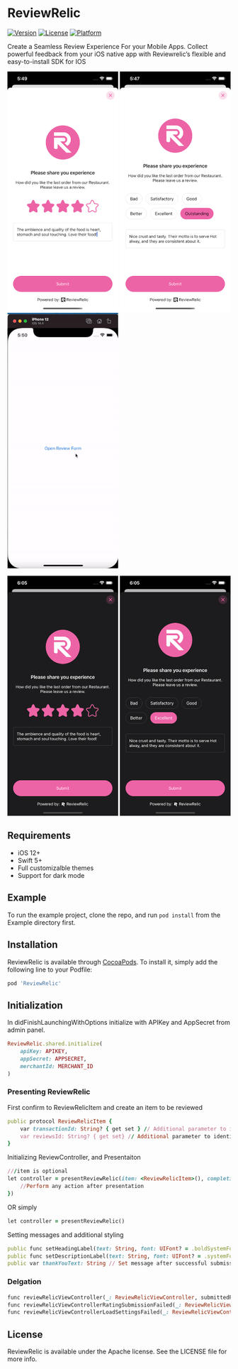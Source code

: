 # ReviewRelic

[![Version](https://img.shields.io/cocoapods/v/ReviewRelic.svg?style=flat)](https://cocoapods.org/pods/ReviewRelic)
[![License](https://img.shields.io/cocoapods/l/ReviewRelic.svg?style=flat)](https://cocoapods.org/pods/ReviewRelic)
[![Platform](https://img.shields.io/cocoapods/p/ReviewRelic.svg?style=flat)](https://cocoapods.org/pods/ReviewRelic)

Create a Seamless Review Experience For your Mobile Apps. Collect powerful feedback from your iOS native app with Reviewrelic’s flexible and easy-to-install SDK for IOS

<img src="Screenshots/L1.png" width="250">  <img src="Screenshots/L2.png" width="250" >  <img src="Screenshots/L3.gif" width="250" >

<img src="Screenshots/D1.png" width="250">  <img src="Screenshots/D2.png" width="250">


## Requirements

- iOS 12+
- Swift 5+
- Full customizalble themes
- Support for dark mode

## Example

To run the example project, clone the repo, and run `pod install` from the Example directory first.

## Installation

ReviewRelic is available through [CocoaPods](https://cocoapods.org). To install
it, simply add the following line to your Podfile:

```ruby
pod 'ReviewRelic'
```

## Initialization
In didFinishLaunchingWithOptions initialize with APIKey and AppSecret from admin panel.
```ruby
ReviewRelic.shared.initialize(
    apiKey: APIKEY, 
    appSecret: APPSECRET,
    merchantId: MERCHANT_ID
)
```

### Presenting ReviewRelic

First confirm to ReviewRelicItem and create an item to be reviewed
```ruby
public protocol ReviewRelicItem {
    var transactionId: String? { get set } // Additional parameter to identify transaction
    var reviewsId: String? { get set} // Additional parameter to identify application user
}
```

Initializing ReviewController, and Presentaiton 
```ruby
///item is optional
let controller = presentReviewRelic(item: <ReviewRelicItem>(), completion: {
    //Perform any action after presentation 
})
```
OR simply
```ruby
let controller = presentReviewRelic()
```
Setting messages and additional styling
```ruby
public func setHeadingLabel(text: String, font: UIFont? = .boldSystemFont(ofSize: 14), textColor: UIColor? = .darkText) {
public func setDescriptionLabel(text: String, font: UIFont? = .systemFont(ofSize: 14), textColor: UIColor? = .darkText) {
public var thankYouText: String // Set message after successful submission
```
### Delgation

```ruby
func reviewRelicViewController(_: ReviewRelicViewController, submittedReviewRating data: ReviewRelic.Transaction)
func reviewRelicViewControllerRatingSubmissionFailed(_: ReviewRelicViewController)
func reviewRelicViewControllerLoadSettingsFailed(_: ReviewRelicViewController)
```

## License

ReviewRelic is available under the Apache license. See the LICENSE file for more info.
